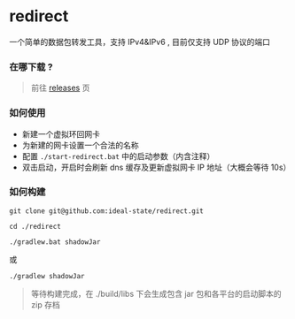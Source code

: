 # redirect

一个简单的数据包转发工具，支持 IPv4&amp;IPv6 , 目前仅支持 UDP 协议的端口


### 在哪下载 ?

> 前往 [releases](https://github.com/ideal-state/hyper-framework/releases) 页


### 如何使用

* 新建一个虚拟环回网卡
* 为新建的网卡设置一个合法的名称
* 配置 `./start-redirect.bat` 中的启动参数（内含注释）
* 双击启动，开启时会刷新 dns 缓存及更新虚拟网卡 IP 地址（大概会等待 10s）


### 如何构建

```shell
git clone git@github.com:ideal-state/redirect.git
```
```shell
cd ./redirect
```
```shell
./gradlew.bat shadowJar
```
 或 
```shell
./gradlew shadowJar
```

> 等待构建完成，在 ./build/libs 下会生成包含 jar 包和各平台的启动脚本的 zip 存档
